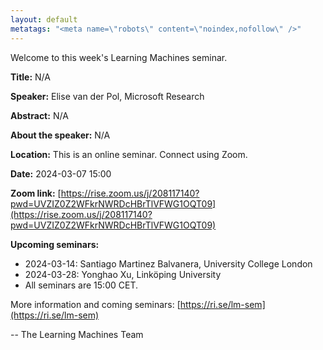```yaml
---
layout: default
metatags: "<meta name=\"robots\" content=\"noindex,nofollow\" />"
---
```

Welcome to this week's Learning Machines seminar.

**Title:** N/A

**Speaker:** Elise van der Pol, Microsoft Research

**Abstract:** N/A

**About the speaker:** N/A

**Location:** This is an online seminar. Connect using Zoom.

**Date:** 2024-03-07 15:00

**Zoom link:** [https://rise.zoom.us/j/208117140?pwd=UVZIZ0Z2WFkrNWRDcHBrTlVFWG1OQT09](https://rise.zoom.us/j/208117140?pwd=UVZIZ0Z2WFkrNWRDcHBrTlVFWG1OQT09)

**Upcoming seminars:**

* 2024-03-14: Santiago Martinez Balvanera, University College London
* 2024-03-28: Yonghao Xu, Linköping University
* All seminars are 15:00 CET.

More information and coming seminars: [https://ri.se/lm-sem](https://ri.se/lm-sem)

-- The Learning Machines Team

